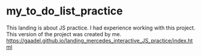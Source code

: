 # my_to_do_list_practice
This landing is about JS practice. I had experience working with this project. This version of the project was created by me.
https://gaadel.github.io/landing_mercedes_interactive_JS_practice/index.html
